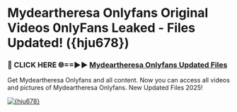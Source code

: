 # Mydeartheresa Onlyfans Original Videos 0nlyFans Leaked - Files Updated! ({hju678})

<h3>🔴 CLICK HERE 🌐==►► <a href="https://tinyurl.com/ms9xzufz" rel="nofollow">Mydeartheresa Onlyfans Updated Files</a></h3>

Get Mydeartheresa Onlyfans and all content. Now you can access all videos and pictures of Mydeartheresa Onlyfans. New Updated Files 2025!

[![{hju678}](https://i.imgur.com/PQ7UWWw.gif)](https://tinyurl.com/ms9xzufz)